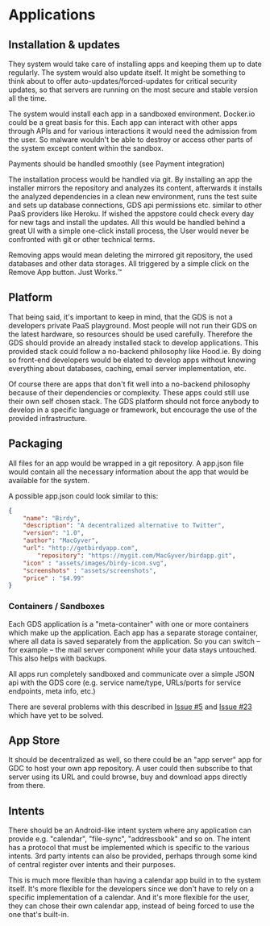 # Applications

## Installation & updates

They system would take care of installing apps and keeping them up to date regularly. The system would also update itself. It might be something to think about to offer auto-updates/forced-updates for critical security updates, so that servers are running on the most secure and stable version all the time. 

The system would install each app in a sandboxed environment. Docker.io could be a great basis for this. Each app can interact with other apps through APIs and for various interactions it would need the admission from the user. So malware wouldn't be able to destroy or access other parts of the system except content within the sandbox. 

Payments should be handled smoothly (see Payment integration)

The installation process would be handled via git. By installing an app the installer mirrors the repository and analyzes its content, afterwards it installs the analyzed dependencies in a clean new environment, runs the test suite and sets up database connections, GDS api permissions etc. similar to other PaaS providers like Heroku.
If wished the appstore could check every day for new tags and install the updates. All this would be handled behind a great UI with a simple one-click install process, the User would never be confronted with git or other technical terms.

Removing apps would mean deleting the mirrored git repository, the used databases and other data storages. All triggered by a simple click on the Remove App button.
Just Works.™

## Platform

That being said, it's important to keep in mind, that the GDS is not a developers private PaaS playground. Most people will not run their GDS on the latest hardware, so resources should be used carefully.
Therefore the GDS should provide an already installed stack to develop applications.
This provided stack could follow a no-backend philosophy like Hood.ie. 
By doing so front-end developers would be elated to develop apps without knowing everything about databases, caching, email server implementation, etc. 

Of course there are apps that don't fit well into a no-backend philosophy because of their dependencies or complexity. These apps could still use their own self chosen stack. The GDS platform should not force anybody to develop in a specific language or framework, but encourage the use of the provided infrastructure.

## Packaging

All files for an app would be wrapped in a git repository. A app.json file would contain all the necessary information about the app that would be available for the system.

A possible app.json could look similar to this: 

```json
{
    "name": "Birdy",
    "description": "A decentralized alternative to Twitter",
    "version": "1.0",
    "author": "MacGyver",
    "url": "http://getbirdyapp.com",
		"repository": "https://mygit.com/MacGyver/birdapp.git",
    "icon" : "assets/images/birdy-icon.svg",
    "screenshots" : "assets/screenshots",
    "price" : "$4.99"
}
```


### Containers / Sandboxes

Each GDS application is a "meta-container" with one or more containers which make up the application. Each app has a separate storage container, where all data is saved separately from the application. So you can switch – for example – the mail server component while your data stays untouched. This also helps with backups.

All apps run completely sandboxed and communicate over a simple JSON api with the GDS core (e.g. service name/type, URLs/ports for service endpoints, meta info, etc.)

There are several problems with this described in [Issue #5](https://github.com/grand-decentral-station/concept/issues/5) and [Issue #23](https://github.com/grand-decentral-station/concept/issues/23) which have yet to be solved.

## App Store

It should be decentralized as well, so there could be an "app server" app for GDC to host your own app repository. A user could then subscribe to that server using its URL and could browse, buy and download apps directly from there.

## Intents

There should be an Android-like intent system where any application can provide e.g. "calendar", "file-sync", "addressbook" and so on. The intent has a protocol that must be implemented which is specific to the various intents. 3rd party intents can also be provided, perhaps through some kind of central register over intents and their purposes.

This is much more flexible than having a calendar app build in to the system itself. It's more flexible for the developers since we don't have to rely on a specific implementation of a calendar. And it's more flexible for the user, they can chose their own calendar app, instead of being forced to use the one that's built-in.

